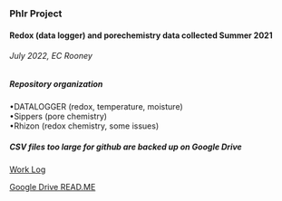 ### PhIr Project
#### Redox (data logger) and porechemistry data collected Summer 2021

###### July 2022, EC Rooney

##### *Repository organization*

<p>
&bull;DATALOGGER (redox, temperature, moisture)<br>
&bull;Sippers (pore chemistry)<br>
&bull;Rhizon (redox chemistry, some issues)<br>
</p>

##### **CSV files too large for github are backed up on Google Drive**

<a href = https://docs.google.com/document/d/1TGydf4wkVw9ehM6r4gIoMrOeq3qIItO-u2s1bpt4-cE>Work Log</a> 


<a href = https://docs.google.com/document/d/1kntnb4wOqMGs5yMml2iWFqy7VS2NfH0w9tSTtK4FH3I>Google Drive READ.ME</a> 
